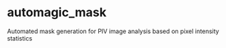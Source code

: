 # automagic_mask
Automated mask generation for PIV image analysis based on pixel intensity statistics
